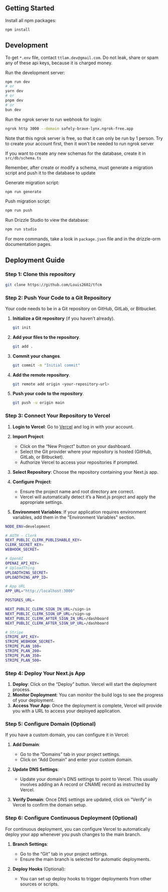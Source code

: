 ## Getting Started

Install all npm packages:

```bash
npm install
```

## Development

To get `*.env` file, contact `ttlam.dev@gmail.com`. Do not leak, share or spam any of these api keys, because it is charged money.

Run the development server:

```bash
npm run dev
# or
yarn dev
# or
pnpm dev
# or
bun dev
```

Run the ngrok server to run webhook for login:

```bash
ngrok http 3000 --domain safely-brave-lynx.ngrok-free.app
```

Note that this ngrok server is free, so that it can only be run by 1 person.
Try to create your account first, then it won't be needed to run ngrok server

If you want to create any new schemas for the database, create it in `src/db/schema.ts`

Remember, after create or modify a schema, must generate a migration script and push it to the database to update

Generate migration script:

```bash
npm run generate
```

Push migration script:

```bash
npm run push
```

Run Drizzle Studio to view the database:

```bash
npm run studio
```

For more commands, take a look in `package.json` file and in the drizzle-orm documentation pages.

## Deployment Guide

### Step 1: Clone this repository

```bash
git clone https://github.com/Louis2602/tfcm
```

### Step 2: Push Your Code to a Git Repository

Your code needs to be in a Git repository on GitHub, GitLab, or Bitbucket.

1. **Initialize a Git repository** (if you haven’t already).

    ```bash
    git init
    ```

2. **Add your files to the repository**.

    ```bash
    git add .
    ```

3. **Commit your changes**.

    ```bash
    git commit -m "Initial commit"
    ```

4. **Add the remote repository**.

    ```bash
    git remote add origin <your-repository-url>
    ```

5. **Push your code to the repository**.
    ```bash
    git push -u origin main
    ```

### Step 3: Connect Your Repository to Vercel

1. **Login to Vercel**: Go to [Vercel](https://vercel.com/) and log in with your account.

2. **Import Project**:

    - Click on the “New Project” button on your dashboard.
    - Select the Git provider where your repository is hosted (GitHub, GitLab, or Bitbucket).
    - Authorize Vercel to access your repositories if prompted.

3. **Select Repository**: Choose the repository containing your Next.js app.

4. **Configure Project**:

    - Ensure the project name and root directory are correct.
    - Vercel will automatically detect it’s a Next.js project and apply the appropriate settings.

5. **Environment Variables**: If your application requires environment variables, add them in the "Environment Variables" section.

```bash
NODE_ENV=development

# AUTH - Clerk
NEXT_PUBLIC_CLERK_PUBLISHABLE_KEY=
CLERK_SECRET_KEY=
WEBHOOK_SECRET=

# OpenAI
OPENAI_API_KEY=
# UploadThing
UPLOADTHING_SECRET=
UPLOADTHING_APP_ID=

# App URL
APP_URL="http://localhost:3000"

POSTGRES_URL=

NEXT_PUBLIC_CLERK_SIGN_IN_URL=/sign-in
NEXT_PUBLIC_CLERK_SIGN_UP_URL=/sign-up
NEXT_PUBLIC_CLERK_AFTER_SIGN_IN_URL=/dashboard
NEXT_PUBLIC_CLERK_AFTER_SIGN_UP_URL=/dashboard

# Stripe
STRIPE_API_KEY=
STRIPE_WEBHOOK_SECRET=
STRIPE_PLAN_100=
STRIPE_PLAN_200=
STRIPE_PLAN_350=
STRIPE_PLAN_500=
```

### Step 4: Deploy Your Next.js App

1. **Deploy**: Click on the “Deploy” button. Vercel will start the deployment process.
2. **Monitor Deployment**: You can monitor the build logs to see the progress of your deployment.
3. **Access Your App**: Once the deployment is complete, Vercel will provide you with a URL to access your deployed application.

### Step 5: Configure Domain (Optional)

If you have a custom domain, you can configure it in Vercel:

1. **Add Domain**:

    - Go to the “Domains” tab in your project settings.
    - Click on “Add Domain” and enter your custom domain.

2. **Update DNS Settings**:

    - Update your domain's DNS settings to point to Vercel. This usually involves adding an A record or CNAME record as instructed by Vercel.

3. **Verify Domain**: Once DNS settings are updated, click on “Verify” in Vercel to confirm the domain setup.

### Step 6: Configure Continuous Deployment (Optional)

For continuous deployment, you can configure Vercel to automatically deploy your app whenever you push changes to the main branch.

1. **Branch Settings**:

    - Go to the “Git” tab in your project settings.
    - Ensure the main branch is selected for automatic deployments.

2. **Deploy Hooks** (Optional):
    - You can set up deploy hooks to trigger deployments from other sources or scripts.
